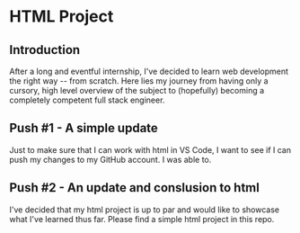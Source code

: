 # HTML Project

## Introduction
After a long and eventful internship, I've decided to learn web development the right 
way -- from scratch. Here lies my journey from having only a cursory, high level 
overview of the subject to (hopefully) becoming a completely competent full stack 
engineer.

## Push #1 - A simple update

Just to make sure that I can work with html in VS Code, I want to see if I can push my changes to my GitHub account. I was able to. 

## Push #2 - An update and conslusion to html

I've decided that my html project is up to par and would like to showcase what I've learned thus far. Please find a simple html project in this repo.
